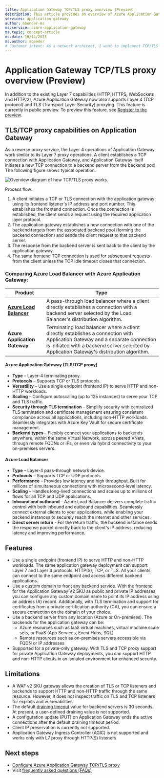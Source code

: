```yaml
---
title: Application Gateway TCP/TLS proxy overview (Preview)
description: This article provides an overview of Azure Application Gateway's TCP/TLS (layer 4) proxy service. 
services: application-gateway
author: mbender-ms
ms.service: azure-application-gateway
ms.topic: concept-article
ms.date: 10/14/2025
ms.author: mbender
# Customer intent: As a network architect, I want to implement TCP/TLS proxy capabilities on an application gateway, so that I can efficiently manage both HTTP and non-HTTP workloads while ensuring secure connections to backend servers.
---
```


# Application Gateway TCP/TLS proxy overview (Preview)

In addition to the existing Layer 7 capabilities (HTTP, HTTPS, WebSockets and HTTP/2), Azure Application Gateway now also supports Layer 4 (TCP protocol) and TLS (Transport Layer Security) proxying.  This feature is currently in public preview. To preview this feature, see [Register to the preview](how-to-tcp-tls-proxy.md#register-to-the-preview).

## TLS/TCP proxy capabilities on Application Gateway

As a reverse proxy service, the Layer 4 operations of Application Gateway work similar to its Layer 7 proxy operations. A client establishes a TCP connection with Application Gateway, and Application Gateway itself initiates a new TCP connection to a backend server from the backend pool. The following figure shows typical operation.

![Overview diagram of how TCP/TLS proxy works.](./media/tcp-tls-proxy-overview/layer-4-proxy-overview.png) 

Process flow:

1. A client initiates a TCP or TLS connection with the application gateway using its frontend listener's IP address and port number. This establishes the frontend connection. Once the connection is established, the client sends a request using the required application layer protocol. 
2. The application gateway establishes a new connection with one of the backend targets from the associated backend pool (forming the backend connection) and sends the client request to that backend server. 
3. The response from the backend server is sent back to the client by the application gateway. 
4. The same frontend TCP connection is used for subsequent requests from the client unless the TCP idle timeout closes that connection.

### Comparing Azure Load Balancer with Azure Application Gateway:
| Product | Type |
| ---------- | ---------- |
| [**Azure Load Balancer**](../load-balancer/load-balancer-overview.md) | A pass-through load balancer where a client directly establishes a connection with a backend server selected by the Load Balancer's distribution algorithm. |
| **Azure Application Gateway** | Terminating load balancer where a client directly establishes a connection with Application Gateway and a separate connection is initiated with a backend server selected by Application Gateway's distribution algorithm. |

#### Azure Application Gateway (TLS/TCP proxy)
- **Type** – Layer-4 terminating proxy.
- **Protocols** – Supports TCP or TLS protocols.
- **Versatility** – Use a single endpoint (frontend IP) to serve HTTP and non-HTTP workloads.
- **Scaling** – Configure autoscaling (up to 125 instances) to serve your TCP and TLS traffic.
- **Security through TLS termination** – Simplify security with centralized TLS termination and certificate management ensuring consistent compliance across all applications, including non-HTTP workloads. Seamlessly integrates with Azure Key Vault for secure certificate management.
- **Backend types** – Flexibly connect your applications to backends anywhere; within the same Virtual Network, across peered VNets, through remote FQDNs or IPs, or even via hybrid connectivity to your on-premises servers.

#### Azure Load Balancer
- **Type** – Layer-4 pass-through network device.
- **Protocols** – Supports TCP or UDP protocols.
- **Performance** – Provides low latency and high throughput. Built for millions of simultaneous connections with microsecond-level latency.
- **Scaling** – Handles long-lived connections and scales up to millions of flows for all TCP and UDP applications.
- **Inbound and outbound** – Azure Load Balancer delivers complete traffic control with both inbound and outbound capabilities. Seamlessly connect external clients to your applications, while enabling your backend instances to securely reach the internet and other services.
- **Direct server return** - For the return traffic, the backend instance sends the response packet directly back to the client's IP address, reducing latency and improving performance.

## Features

- Use a single endpoint (frontend IP) to serve HTTP and non-HTTP workloads. The same application gateway deployment can support Layer 7 and Layer 4 protocols: HTTP(S), TCP, or TLS. All your clients can connect to the same endpoint and access different backend applications.
- Use a custom domain to front any backend service. With the frontend for the Application Gateway V2 SKU as public and private IP addresses, you can configure any custom domain name to point its IP address using an address (A) record. Additionally, with TLS termination and support for certificates from a private certification authority (CA), you can ensure a secure connection on the domain of your choice. 
- Use a backend server from any location (Azure or On-premises). The backends for the application gateway can be: 
    - Azure resources such as IaaS virtual machines, virtual machine scale sets, or PaaS (App Services, Event Hubs, SQL)
    - Remote resources such as on-premises servers accessible via FQDN or IP addresses 
- Supported for a private-only gateway. With TLS and TCP proxy support for private Application Gateway deployments, you can support HTTP and non-HTTP clients in an isolated environment for enhanced security.

## Limitations

- A WAF v2 SKU gateway allows the creation of TLS or TCP listeners and backends to support HTTP and non-HTTP traffic through the same resource. However, it does not inspect traffic on TLS and TCP listeners for exploits and vulnerabilities. 
- The default [draining timeout](configuration-http-settings.md#connection-draining) value for backend servers is 30 seconds. At present, a user-defined draining value is not supported.
- A configuration update (PUT) on Application Gateway ends the active connections after the default draining timeout period.
- Client IP preservation is currently not supported.
- Application Gateway Ingress Controller (AGIC) is not supported and works only with L7 proxy through HTTP(S) listeners.

## Next steps

- [Configure Azure Application Gateway TCP/TLS proxy](how-to-tcp-tls-proxy.md)
- Visit [frequently asked questions (FAQs)](application-gateway-faq.yml#configuration---tls-tcp-proxy)
